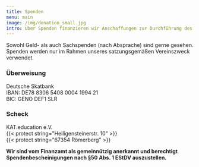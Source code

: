 ```yaml
---
title: Spenden
menu: main
image: /img/donation_small.jpg
intro: Über Spenden finanzieren wir Anschaffungen zur Durchführung des Robotikwettbewerbs, z.B. Material, Beamer und Bühne, aber auch Mittagessen für die Kinder.
---
```

Sowohl Geld- als auch Sachspenden (nach Absprache) sind gerne gesehen. Spenden werden nur im Rahmen unseres satzungsgemäßen Vereinszweck verwendet.

### Überweisung
Deutsche Skatbank\
IBAN: DE78 8306 5408 0004 1994 21\
BIC: GENO DEF1 SLR

### Scheck
KAT.education e.V.\
{{< protect string="Heiligensteinerstr. 10" >}}\
{{< protect string="67354 Römerberg" >}}

**Wir sind vom Finanzamt als gemeinnützig anerkannt und berechtigt Spendenbescheinigungen nach §50 Abs. 1 EStDV auszustellen.**
